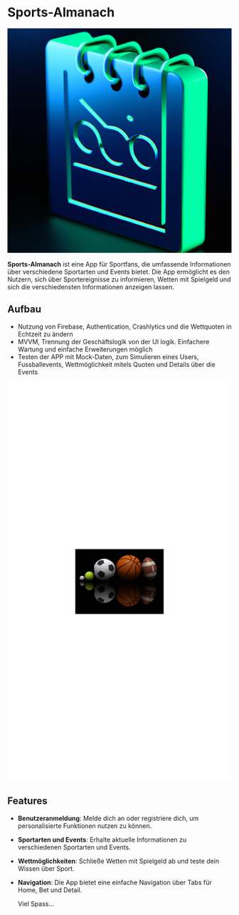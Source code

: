 # Sports-Almanach

![Sport Almanach Klein](https://github.com/NEO849/Sports-Almanach/blob/main/sportalmanachklein.png?raw=true)

**Sports-Almanach** ist eine App für Sportfans, die umfassende Informationen über verschiedene Sportarten und Events bietet. 
Die App ermöglicht es den Nutzern, sich über Sportereignisse zu informieren, Wetten mit Spielgeld und 
sich die verschiedensten Informationen anzeigen lassen.

## Aufbau

- Nutzung von Firebase, Authentication, Crashlytics und die Wettquoten in Echtzeit zu ändern
- MVVM, Trennung der Geschäftslogik von der UI logik. Einfachere Wartung und einfache Erweiterungen möglich
- Testen der APP mit Mock-Daten, zum Simulieren eines Users, Fussballevents, Wettmöglichkeit mitels Quoten und Details über die Events

![Wettbereich](https://github.com/NEO849/Sports-Almanach/blob/main/sportsammlung.png?raw=true)

## Features

- **Benutzeranmeldung**: Melde dich an oder registriere dich, um personalisierte Funktionen nutzen zu können.
- **Sportarten und Events**: Erhalte aktuelle Informationen zu verschiedenen Sportarten und Events.
- **Wettmöglichkeiten**: Schließe Wetten mit Spielgeld ab und teste dein Wissen über Sport.
- **Navigation**: Die App bietet eine einfache Navigation über Tabs für Home, Bet und Detail.

  Viel Spass...
